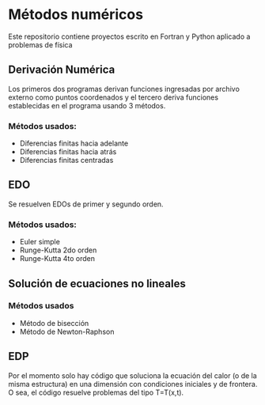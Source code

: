 # Métodos numéricos

Este repositorio contiene proyectos escrito en Fortran y Python aplicado a problemas de física

## Derivación Numérica

Los primeros dos programas derivan funciones ingresadas por archivo externo como puntos coordenados y el tercero deriva funciones establecidas en el programa usando 3 métodos.

### Métodos usados:

- Diferencias finitas hacia adelante
- Diferencias finitas hacia atrás
- Diferencias finitas centradas

## EDO

Se resuelven EDOs de primer y segundo orden.

### Métodos usados:

- Euler simple
- Runge-Kutta 2do orden
- Runge-Kutta 4to orden

## Solución de ecuaciones no lineales

### Métodos usados

- Método de bisección
- Método de Newton-Raphson

## EDP

Por el momento solo hay código que soluciona la ecuación del calor (o de la misma estructura) en una dimensión con condiciones iniciales y de frontera. O sea, el código resuelve problemas del tipo T=T(x,t).

